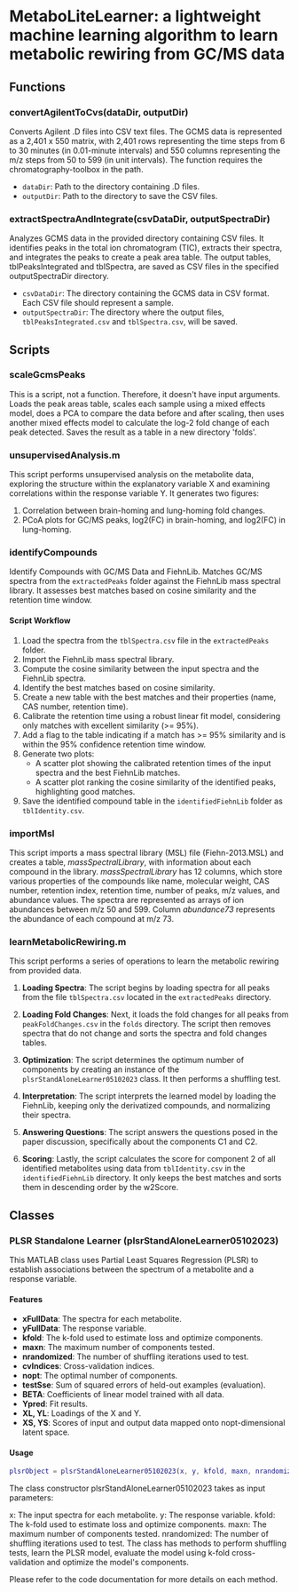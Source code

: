 # MetaboLiteLearner: a lightweight machine learning algorithm to learn metabolic rewiring from GC/MS data

## Functions

### convertAgilentToCvs(dataDir, outputDir)

Converts Agilent .D files into CSV text files. The GCMS data is represented as a 2,401 x 550 matrix, with 2,401 rows representing the time steps from 6 to 30 minutes (in 0.01-minute intervals) and 550 columns representing the m/z steps from 50 to 599 (in unit intervals). The function requires the chromatography-toolbox in the path.
* `dataDir`: Path to the directory containing .D files.
* `outputDir`: Path to the directory to save the CSV files.

### extractSpectraAndIntegrate(csvDataDir, outputSpectraDir)

Analyzes GCMS data in the provided directory containing CSV files. It identifies peaks in the total ion chromatogram (TIC), extracts their spectra, and integrates the peaks to create a peak area table. The output tables, tblPeaksIntegrated and tblSpectra, are saved as CSV files in the specified outputSpectraDir directory.
- `csvDataDir`: The directory containing the GCMS data in CSV format. Each CSV file should represent a sample.
- `outputSpectraDir`: The directory where the output files, `tblPeaksIntegrated.csv` and `tblSpectra.csv`, will be saved.

## Scripts

### scaleGcmsPeaks

This is a script, not a function. Therefore, it doesn't have input arguments. Loads the peak areas table, scales each sample using a mixed effects model, does a PCA to compare the data before and after scaling, then uses another mixed effects model to calculate the log-2 fold change of each peak detected. Saves the result as a table in a new directory 'folds'.

### unsupervisedAnalysis.m

This script performs unsupervised analysis on the metabolite data, exploring the structure within the explanatory variable X and examining correlations within the response variable Y. It generates two figures:

1. Correlation between brain-homing and lung-homing fold changes.
2. PCoA plots for GC/MS peaks, log2(FC) in brain-homing, and log2(FC) in lung-homing.



### identifyCompounds 
Identify Compounds with GC/MS Data and FiehnLib. Matches GC/MS spectra from the `extractedPeaks` folder against the FiehnLib mass spectral library. It assesses best matches based on cosine similarity and the retention time window.

#### Script Workflow

1. Load the spectra from the `tblSpectra.csv` file in the `extractedPeaks` folder.
2. Import the FiehnLib mass spectral library.
3. Compute the cosine similarity between the input spectra and the FiehnLib spectra.
4. Identify the best matches based on cosine similarity.
5. Create a new table with the best matches and their properties (name, CAS number, retention time).
6. Calibrate the retention time using a robust linear fit model, considering only matches with excellent similarity (>= 95%).
7. Add a flag to the table indicating if a match has >= 95% similarity and is within the 95% confidence retention time window.
8. Generate two plots:
   - A scatter plot showing the calibrated retention times of the input spectra and the best FiehnLib matches.
   - A scatter plot ranking the cosine similarity of the identified peaks, highlighting good matches.
9. Save the identified compound table in the `identifiedFiehnLib` folder as `tblIdentity.csv`.

### importMsl

This script imports a mass spectral library (MSL) file (Fiehn-2013.MSL) and creates a table, *massSpectralLibrary*, with information about each compound in the library. *massSpectralLibrary* has 12 columns, which store various properties of the compounds like name, molecular weight, CAS number, retention index, retention time, number of peaks, m/z values, and abundance values. The spectra are represented as arrays of ion abundances between m/z 50 and 599. Column *abundance73* represents the abundance of each compound at m/z 73.

### learnMetabolicRewiring.m
This script performs a series of operations to learn the metabolic rewiring from provided data.

1. **Loading Spectra**: The script begins by loading spectra for all peaks from the file `tblSpectra.csv` located in the `extractedPeaks` directory.

2. **Loading Fold Changes**: Next, it loads the fold changes for all peaks from `peakFoldChanges.csv` in the `folds` directory. The script then removes spectra that do not change and sorts the spectra and fold changes tables.

3. **Optimization**: The script determines the optimum number of components by creating an instance of the `plsrStandAloneLearner05102023` class. It then performs a shuffling test.

4. **Interpretation**: The script interprets the learned model by loading the FiehnLib, keeping only the derivatized compounds, and normalizing their spectra.

5. **Answering Questions**: The script answers the questions posed in the paper discussion, specifically about the components C1 and C2.

6. **Scoring**: Lastly, the script calculates the score for component 2 of all identified metabolites using data from `tblIdentity.csv` in the `identifiedFiehnLib` directory. It only keeps the best matches and sorts them in descending order by the w2Score.


## Classes
### PLSR Standalone Learner (plsrStandAloneLearner05102023)

This MATLAB class uses Partial Least Squares Regression (PLSR) to establish associations between the spectrum of a metabolite and a response variable.

#### Features

- **xFullData**: The spectra for each metabolite.
- **yFullData**: The response variable.
- **kfold**: The k-fold used to estimate loss and optimize components.
- **maxn**: The maximum number of components tested.
- **nrandomized**: The number of shuffling iterations used to test.
- **cvIndices**: Cross-validation indices.
- **nopt**: The optimal number of components.
- **testSse**: Sum of squared errors of held-out examples (evaluation).
- **BETA**: Coefficients of linear model trained with all data.
- **Ypred**: Fit results.
- **XL, YL**: Loadings of the X and Y.
- **XS, YS**: Scores of input and output data mapped onto nopt-dimensional latent space.

#### Usage

```MATLAB
plsrObject = plsrStandAloneLearner05102023(x, y, kfold, maxn, nrandomized)
```
The class constructor plsrStandAloneLearner05102023 takes as input parameters:

x: The input spectra for each metabolite.
y: The response variable.
kfold: The k-fold used to estimate loss and optimize components.
maxn: The maximum number of components tested.
nrandomized: The number of shuffling iterations used to test.
The class has methods to perform shuffling tests, learn the PLSR model, evaluate the model using k-fold cross-validation and optimize the model's components.

Please refer to the code documentation for more details on each method.



